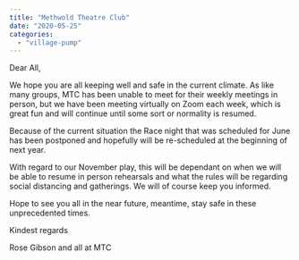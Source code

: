 ```yaml
---
title: "Methwold Theatre Club"
date: "2020-05-25"
categories: 
  - "village-pump"
---
```


Dear All,

We hope you are all keeping well and safe in the current climate. As like many groups, MTC has been unable to meet for their weekly meetings in person, but we have been meeting virtually on Zoom each week, which is great fun and will continue until some sort or normality is resumed.

Because of the current situation the Race night that was scheduled for June has been postponed and hopefully will be re-scheduled at the beginning of next year.

With regard to our November play, this will be dependant on when we will be able to resume in person rehearsals and what the rules will be regarding social distancing and gatherings. We will of course keep you informed.

Hope to see you all in the near future, meantime, stay safe in these unprecedented times.

Kindest regards

Rose Gibson and all at MTC
